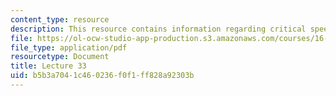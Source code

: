 ```yaml
---
content_type: resource
description: This resource contains information regarding critical speeds and vibration.
file: https://ol-ocw-studio-app-production.s3.amazonaws.com/courses/16-50-introduction-to-propulsion-systems-spring-2012/b5b3a7041c460236f0f1ff828a92303b_MIT16_50S12_lec33.pdf
file_type: application/pdf
resourcetype: Document
title: Lecture 33
uid: b5b3a704-1c46-0236-f0f1-ff828a92303b
---
```

